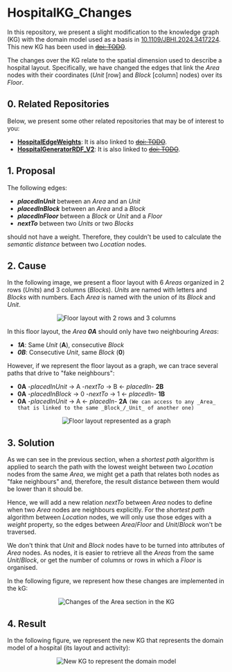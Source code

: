# HospitalKG_Changes
In this repository, we present a slight modification to the knowledge graph (KG) with the domain model used as a basis in [10.1109/JBHI.2024.3417224](https://ieeexplore.ieee.org/document/10568325). This new KG has been used in [~~doi: TODO~~](NULL).

The changes over the KG relate to the spatial dimension used to describe a hospital layout. Specifically, we have changed the edges that link the _Area_ nodes with their coordinates (_Unit_ [row] and _Block_ [column] nodes) over its _Floor_.


## 0. Related Repositories
Below, we present some other related repositories that may be of interest to you:
- [**HospitalEdgeWeights**](https://github.com/LorenaPujante/HospitalEdgeWeigths): It is also linked to [~~doi: TODO~~](NULL).
- [**HospitalGeneratorRDF_V2**](https://github.com/LorenaPujante/HospitalGeneratorRDF_V2): It is also linked to [~~doi: TODO~~](NULL).


## 1. Proposal
The following edges:
- **_placedInUnit_** between an _Area_ and an _Unit_
- **_placedInBlock_** between an _Area_ and a _Block_
- **_placedInFloor_** between a _Block_ or _Unit_ and a _Floor_
- **_nextTo_** between two _Units_ or two _Blocks_

should not have a weight. Therefore, they couldn't be used to calculate the _semantic distance_ between two _Location_ nodes.


## 2. Cause
In the following image, we present a floor layout with 6 _Areas_ organized in 2 rows (_Units_) and 3 columns (_Blocks_). _Units_ are named with letters and _Blocks_ with numbers. Each _Area_ is named with the union of its _Block_ and _Unit_.

<p align="center">
  <img src="https://github.com/user-attachments/assets/2e45d13a-e8c8-4311-b9f9-674cc28e4038" alt="Floor layout with 2 rows and 3 columns">
</p>

In this floor layout, the _Area **0A**_ should only have two neighbouring _Areas_:
- **_1A_**: Same _Unit_ (**A**), consecutive _Block_
- **_0B_**: Consecutive _Unit_, same _Block_ (**0**)

However, if we represent the floor layout as a graph, we can trace several paths that drive to "fake neighbours":
- **0A** -_placedInUnit_ → A -_nextTo_ → B ← _placedIn_- **2B**
- **0A** -_placedInBlock_ → 0 -_nextTo_ → 1 ← _placedIn_- **1B**
- **0A** -_placedInUnit_ → A ← _placedIn_- **2A**  `(We can access to any _Area_ that is linked to the same _Block_/_Unit_ of another one)`

<p align="center">
  <img src="https://github.com/user-attachments/assets/a83608c3-0d70-4ab8-ae66-cce067352edb" alt="Floor layout represented as a graph">
</p>


## 3. Solution
As we can see in the previous section, when a _shortest path_ algorithm is applied to search the path with the lowest weight between two _Location_ nodes from the same _Area_, we might get a path that relates both nodes as "fake neighbours" and, therefore, the result distance between them would be lower than it should be.

Hence, we will add a new relation _nextTo_ between _Area_ nodes to define when two _Area_ nodes are neighbours explicitly. For the _shortest path_ algorithm between _Location_ nodes, we will only use those edges with a _weight_ property, so the edges between _Area_/_Floor_ and _Unit_/_Block_ won't be traversed.

We don't think that _Unit_ and _Block_ nodes have to be turned into attributes of _Area_ nodes. As nodes, it is easier to retrieve all the _Areas_ from the same _Unit_/_Block_, or get the number of columns or rows in which a _Floor_ is organised. 

In the following figure, we represent how these changes are implemented in the kG:

<p align="center">
  <img src="https://github.com/user-attachments/assets/1b58466f-9002-4ddb-8640-a3e45ef46ccb" alt="Changes of the Area section in the KG">
</p>


## 4. Result
In the following figure, we represent the new KG that represents the domain model of a hospital (its layout and activity):
<p align="center">
  <img src="https://github.com/user-attachments/assets/6feb4ac3-559e-48d9-99a6-d3c0cdcebc53" alt="New KG to represent the domain model">
</p>

